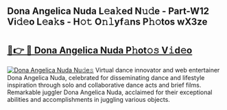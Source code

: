 ## Dona Angelica Nuda L𝚎a𝚔ed N𝚞𝚍e - Part-W12 Vi𝚍𝚎o L𝚎a𝚔s - H𝚘𝚝 O𝚗𝚕yf𝚊ns P𝚑𝚘tos wX3ze

# <h2><a href="http://kf4wev.oniu.top/?m=Dona+Angelica+Nuda">🔗👉 🔴 Dona Angelica Nuda P𝚑ot𝚘𝚜 V𝚒d𝚎o</a></h2>

[![Dona Angelica Nuda Nu𝚍e𝚜](https://i.imgur.com/0qMVB7G.gif)](http://kf4wev.oniu.top/?m=Dona+Angelica+Nuda)
Virtual dance innovator and web entertainer Dona Angelica Nuda, celebrated for disseminating dance and lifestyle inspiration through solo and collaborative dance acts and brief films. Remarkable juggler Dona Angelica Nuda, acclaimed for their exceptional abilities and accomplishments in juggling various objects.  

